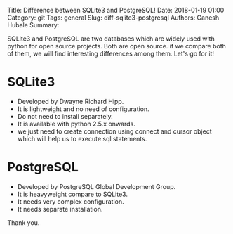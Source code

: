 Title: Difference between SQLite3 and PostgreSQL!
Date: 2018-01-19 01:00
Category: git
Tags: general
Slug: diff-sqlite3-postgresql
Authors: Ganesh Hubale
Summary:

SQLite3 and PostgreSQL are two databases which are widely used with python for open source projects. Both are open source. if we compare both of them, we will find interesting differences among them. Let's go for it!
# SQLite3

  - Developed by Dwayne Richard Hipp.
  - It is lightweight and no need of configuration.
  - Do not need to install separately.
  - It is available with python 2.5.x onwards.
  - we just need to create connection using connect and cursor object which will help us to execute sql statements.

# PostgreSQL

  - Developed by PostgreSQL Global Development Group.
  - It is heavyweight compare to SQLite3. 
  - It needs very complex configuration.
  - It needs separate installation.

Thank you. 
